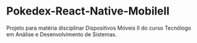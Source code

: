 # Pokedex-React-Native-MobileII

Projeto para matéria disciplinar Dispositivos Móveis II do curso Tecnólogo em Análise e Desenvolvimento de Sistemas.
